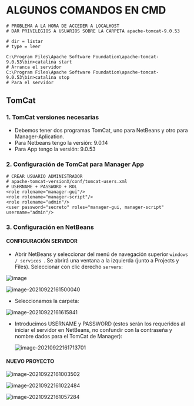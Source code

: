 # ALGUNOS COMANDOS EN CMD

```shell
# PROBLEMA A LA HORA DE ACCEDER A LOCALHOST
# DAR PRIVILEGIOS A USUARIOS SOBRE LA CARPETA apache-tomcat-9.0.53
```

```shell
# dir = listar
# type = leer
```

```shell
C:\Program Files\Apache Software Foundation\apache-tomcat-9.0.53\bin>catalina start
# Arranca el servidor
C:\Program Files\Apache Software Foundation\apache-tomcat-9.0.53\bin>catalina stop
# Para el servidor
```

## TomCat

### 1. TomCat versiones necesarias

- Debemos tener dos programas TomCat, uno para NetBeans y otro para Manager-Aplication.
- Para Netbeans tengo la versión: 9.0.14
- Para App tengo la versión: 9.0.53

### 2. Configuración de TomCat para Manager App

```shell
# CREAR USUARIO ADMINISTRADOR
# apache-tomcat-versionX/conf/tomcat-users.xml
# USERNAME + PASSWORD + ROL 
<role rolename="manager-gui"/>
<role rolename="manager-script"/>
<role rolename="admin"/>
<user password="secreto" roles="manager-gui, manager-script" username="admin"/>
```

### 3. Configuración en NetBeans

#### CONFIGURACIÓN SERVIDOR

- Abrir NetBeans y seleccionar del menú de navegación superior ``windows / services ``. Se abrirá una ventana a la izquierda (junto a Projects y Files). Seleccionar con clic derecho ``servers``:

![image](https://user-images.githubusercontent.com/82242888/134365342-1969c848-310f-437d-a1ea-2c90ecd790e7.png)




![image-20210922161500040](C:\Users\manue\AppData\Roaming\Typora\typora-user-images\image-20210922161500040.png)

- Seleccionamos la carpeta:

![image-20210922161615841](C:\Users\manue\AppData\Roaming\Typora\typora-user-images\image-20210922161615841.png)

- Introducimos USERNAME y PASSWORD (estos serán los requeridos al iniciar el servidor en NetBeans, no confundir con la contraseña y nombre dados para el TomCat de Manager):

  ![image-20210922161713701](C:\Users\manue\AppData\Roaming\Typora\typora-user-images\image-20210922161713701.png)

#### NUEVO PROYECTO

![image-20210922161003502](C:\Users\manue\AppData\Roaming\Typora\typora-user-images\image-20210922161003502.png)

![image-20210922161022484](C:\Users\manue\AppData\Roaming\Typora\typora-user-images\image-20210922161022484.png)

![image-20210922161057284](C:\Users\manue\AppData\Roaming\Typora\typora-user-images\image-20210922161057284.png)
